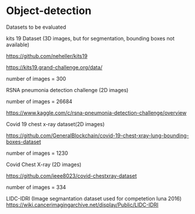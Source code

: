 # Object-detection

Datasets to be evaluated

kits 19 Dataset (3D images, but for segmentation, bounding boxes not available)

https://github.com/neheller/kits19

https://kits19.grand-challenge.org/data/

number of images = 300

RSNA pneumonia detection challenge (2D images)

number of images = 26684

https://www.kaggle.com/c/rsna-pneumonia-detection-challenge/overview

Covid 19 chest x-ray dataset(2D images)

https://github.com/GeneralBlockchain/covid-19-chest-xray-lung-bounding-boxes-dataset

number of images = 1230

Covid Chest X-ray (2D images)

https://github.com/ieee8023/covid-chestxray-dataset

number of images = 334


LIDC-IDRI (Image segmantation dataset used for competetion luna 2016)
https://wiki.cancerimagingarchive.net/display/Public/LIDC-IDRI
